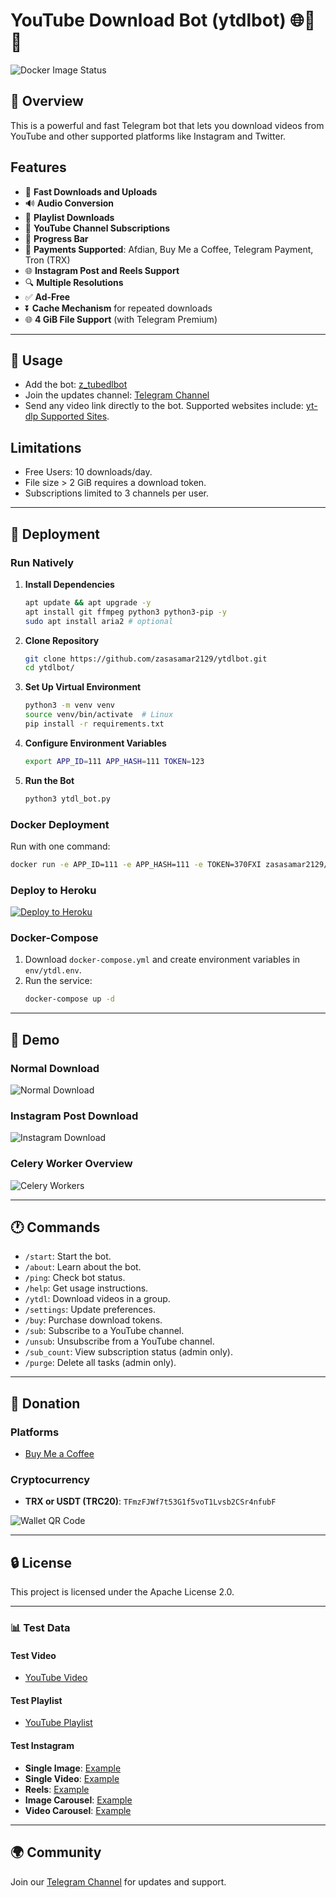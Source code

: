 # YouTube Download Bot (ytdlbot) 🌐🎥🔽

![Docker Image Status](https://github.com/tgbot-collection/ytdlbot/actions/workflows/builder.yaml/badge.svg)

## 🚀 Overview
This is a powerful and fast Telegram bot that lets you download videos from YouTube and other supported platforms like Instagram and Twitter.

## Features
- 🌟 **Fast Downloads and Uploads**
- 🔊 **Audio Conversion**
- 🔦 **Playlist Downloads**
- 🔁 **YouTube Channel Subscriptions**
- 🎲 **Progress Bar**
- 🏦 **Payments Supported**: Afdian, Buy Me a Coffee, Telegram Payment, Tron (TRX)
- 🌐 **Instagram Post and Reels Support**
- 🔍 **Multiple Resolutions**
- ✅ **Ad-Free**
- ⏬ **Cache Mechanism** for repeated downloads
- 🌐 **4 GiB File Support** (with Telegram Premium)

---

## 📂 Usage
- Add the bot: [z_tubedlbot](https://t.me/z_tubedlbot)
- Join the updates channel: [Telegram Channel](https://t.me/Zpotify1)
- Send any video link directly to the bot. Supported websites include:
  [yt-dlp Supported Sites](https://github.com/yt-dlp/yt-dlp/blob/master/supportedsites.md).

## Limitations
- Free Users: 10 downloads/day.
- File size > 2 GiB requires a download token.
- Subscriptions limited to 3 channels per user.

---

## 🔧 Deployment

### Run Natively
1. **Install Dependencies**
   ```bash
   apt update && apt upgrade -y
   apt install git ffmpeg python3 python3-pip -y
   sudo apt install aria2 # optional
   ```
2. **Clone Repository**
   ```bash
   git clone https://github.com/zasasamar2129/ytdlbot.git
   cd ytdlbot/
   ```
3. **Set Up Virtual Environment**
   ```bash
   python3 -m venv venv
   source venv/bin/activate  # Linux
   pip install -r requirements.txt
   ```
4. **Configure Environment Variables**
   ```bash
   export APP_ID=111 APP_HASH=111 TOKEN=123
   ```
5. **Run the Bot**
   ```bash
   python3 ytdl_bot.py
   ```

### Docker Deployment
Run with one command:
```bash
docker run -e APP_ID=111 -e APP_HASH=111 -e TOKEN=370FXI zasasamar2129/ytdlbot
```

### Deploy to Heroku
[![Deploy to Heroku](https://www.herokucdn.com/deploy/button.svg)](https://heroku.com/deploy)

### Docker-Compose
1. Download `docker-compose.yml` and create environment variables in `env/ytdl.env`.
2. Run the service:
   ```bash
   docker-compose up -d
   ```

---

## 🎥 Demo
### Normal Download
![Normal Download](assets/1.jpeg)

### Instagram Post Download
![Instagram Download](assets/instagram.png)

### Celery Worker Overview
![Celery Workers](assets/2.jpeg)

---

## 🕐 Commands
- `/start`: Start the bot.
- `/about`: Learn about the bot.
- `/ping`: Check bot status.
- `/help`: Get usage instructions.
- `/ytdl`: Download videos in a group.
- `/settings`: Update preferences.
- `/buy`: Purchase download tokens.
- `/sub`: Subscribe to a YouTube channel.
- `/unsub`: Unsubscribe from a YouTube channel.
- `/sub_count`: View subscription status (admin only).
- `/purge`: Delete all tasks (admin only).

---

## 🛒 Donation
### Platforms
- [Buy Me a Coffee](https://www.buymeacoffee.com/zasasamar)

### Cryptocurrency
- **TRX or USDT (TRC20)**: `TFmzFJWf7t53G1f5voT1Lvsb2CSr4nfubF`

![Wallet QR Code](https://github.com/user-attachments/assets/1b4bd3b7-3dfb-4863-8b7e-a0c43be76137)



---

## 🔒 License
This project is licensed under the Apache License 2.0.

---

### 📊 Test Data
#### Test Video
- [YouTube Video](https://www.youtube.com/watch?v=BaW_jenozKc)

#### Test Playlist
- [YouTube Playlist](https://www.youtube.com/playlist?list=PL1Hdq7xjQCJxQnGc05gS4wzHWccvEJy0w)

#### Test Instagram
- **Single Image**: [Example](https://www.instagram.com/p/CXpxSyOrWCA/)
- **Single Video**: [Example](https://www.instagram.com/p/Cah_7gnDVUW/)
- **Reels**: [Example](https://www.instagram.com/p/C0ozGsjtY0W/)
- **Image Carousel**: [Example](https://www.instagram.com/p/C0ozPQ5o536/)
- **Video Carousel**: [Example](https://www.instagram.com/p/C0ozhsVo-m8/)

---

## 🌍 Community
Join our [Telegram Channel](https://t.me/Zpotify1) for updates and support.


